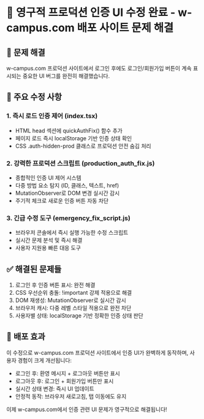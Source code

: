 # 🚀 영구적 프로덕션 인증 UI 수정 완료 - w-campus.com 배포 사이트 문제 해결

## 🎯 문제 해결

w-campus.com 프로덕션 사이트에서 로그인 후에도 로그인/회원가입 버튼이 계속 표시되는 중요한 UI 버그를 완전히 해결했습니다.

## 🔧 주요 수정 사항

### 1. 즉시 로드 인증 제어 (index.tsx)
- HTML head 섹션에 quickAuthFix() 함수 추가
- 페이지 로드 즉시 localStorage 기반 인증 상태 확인
- CSS .auth-hidden-prod 클래스로 프로덕션 안전 숨김 처리

### 2. 강력한 프로덕션 스크립트 (production_auth_fix.js)
- 종합적인 인증 UI 제어 시스템
- 다중 방법 요소 탐지 (ID, 클래스, 텍스트, href)
- MutationObserver로 DOM 변경 실시간 감시
- 주기적 체크로 새로운 인증 버튼 자동 차단

### 3. 긴급 수정 도구 (emergency_fix_script.js)
- 브라우저 콘솔에서 즉시 실행 가능한 수정 스크립트
- 실시간 문제 분석 및 즉시 해결
- 사용자 지원용 빠른 대응 도구

## ✅ 해결된 문제들

1. 로그인 후 인증 버튼 표시: 완전 해결
2. CSS 우선순위 충돌: !important 강제 적용으로 해결
3. DOM 재생성: MutationObserver로 실시간 감시
4. 브라우저 캐시: 다중 레벨 스타일 적용으로 완전 차단
5. 사용자별 상태: localStorage 기반 정확한 인증 상태 판단

## 🚀 배포 효과

이 수정으로 w-campus.com 프로덕션 사이트에서 인증 UI가 완벽하게 동작하며, 사용자 경험이 크게 개선됩니다:

- 로그인 후: 환영 메시지 + 로그아웃 버튼만 표시
- 로그아웃 후: 로그인 + 회원가입 버튼만 표시
- 실시간 상태 변경: 즉시 UI 업데이트
- 안정적 동작: 브라우저 새로고침, 탭 이동에도 유지

이제 w-campus.com에서 인증 관련 UI 문제가 영구적으로 해결됩니다!